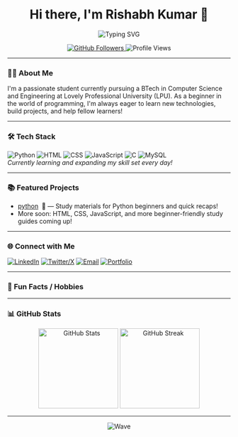 <!-- Profile README for rishabhkumaar -->

<h1 align="center">Hi there, I'm Rishabh Kumar 👋</h1>
<p align="center">
  <img src="https://readme-typing-svg.demolab.com?font=Fira+Code&pause=1000&center=true&vCenter=true&width=435&lines=Aspiring+Developer+%7C+BTech+Student+at+LPU;Always+learning+something+new+%F0%9F%92%BB" alt="Typing SVG" />
</p>

<p align="center">
  <a href="https://github.com/rishabhkumaar?tab=followers">
    <img src="https://img.shields.io/github/followers/rishabhkumaar?label=Followers&style=social" alt="GitHub Followers" />
  </a>
  <img src="https://komarev.com/ghpvc/?username=rishabhkumaar&label=Profile+Views" alt="Profile Views"/>
</p>

---

### 👨‍🎓 About Me

<!-- Replace this with your custom bio -->
I'm a passionate student currently pursuing a BTech in Computer Science and Engineering at Lovely Professional University (LPU). As a beginner in the world of programming, I'm always eager to learn new technologies, build projects, and help fellow learners!

---

### 🛠️ Tech Stack

![Python](https://img.shields.io/badge/-Python-3776AB?style=flat-square&logo=python&logoColor=white)
![HTML](https://img.shields.io/badge/-HTML5-E34F26?style=flat-square&logo=html5&logoColor=white)
![CSS](https://img.shields.io/badge/-CSS3-1572B6?style=flat-square&logo=css3&logoColor=white)
![JavaScript](https://img.shields.io/badge/-JavaScript-F7DF1E?style=flat-square&logo=javascript&logoColor=black)
![C](https://img.shields.io/badge/-C-00599C?style=flat-square&logo=c&logoColor=white)
![MySQL](https://img.shields.io/badge/-MySQL-4479A1?style=flat-square&logo=mysql&logoColor=white)
<br>
<em>Currently learning and expanding my skill set every day!</em>

---

### 📚 Featured Projects

- [python](https://github.com/rishabhkumaar/python) &nbsp;:book: &mdash; Study materials for Python beginners and quick recaps!
- More soon: HTML, CSS, JavaScript, and more beginner-friendly study guides coming up!

---

### 🌐 Connect with Me

<!-- Replace the `#` with your actual links -->
[![LinkedIn](https://img.shields.io/badge/-LinkedIn-0A66C2?style=flat-square&logo=linkedin&logoColor=white)](#)
[![Twitter/X](https://img.shields.io/badge/-Twitter-1DA1F2?style=flat-square&logo=twitter&logoColor=white)](#)
[![Email](https://img.shields.io/badge/-Email-D14836?style=flat-square&logo=gmail&logoColor=white)](#)
[![Portfolio](https://img.shields.io/badge/-Portfolio-24292E?style=flat-square&logo=github&logoColor=white)](#)

---

### 🎉 Fun Facts / Hobbies

<!-- 
- ✍️ I love writing blogs about tech and student life!
- 📷 Amateur photographer in my free time.
- 🤝 Always open to collaborate on beginner-friendly projects.
- 🎧 Music helps me code better!
-->

---

### 📊 GitHub Stats

<p align="center">
  <img src="https://github-readme-stats.vercel.app/api?username=rishabhkumaar&show_icons=true&theme=radical" alt="GitHub Stats" height="180"/>
  <img src="https://github-readme-streak-stats.herokuapp.com/?user=rishabhkumaar&theme=radical" alt="GitHub Streak" height="180"/>
</p>

---

<p align="center">
  <img src="https://github.com/rishabhkumaar/rishabhkumaar/raw/main/wave.svg" alt="Wave" />
</p>
